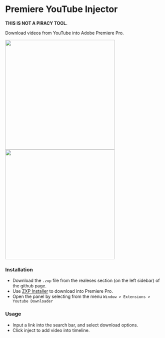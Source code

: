 # Premiere YouTube Injector

**THIS IS NOT A PIRACY TOOL.**

Download videos from YouTube into Adobe Premiere Pro.

<p>
  <img src="https://github.com/adi-panda/premiere-youtube/assets/26531244/38a075f6-e2b6-4b00-9dd8-48c37f8a5dba" width="350" />
  <img src="https://github.com/adi-panda/premiere-youtube/assets/26531244/40c64db8-600e-4c0a-b3ce-a0decd6f41e1" width="350" /> 
</p>

### Installation

- Download the `.zxp` file from the realeses section (on the left sidebar) of the github page.
- Use [ZXP Installer](https://aescripts.com/learn/zxp-installer/) to download into Premiere Pro.
- Open the panel by selecting from the menu `Window > Extensions > Youtube Downloader`

### Usage 

- Input a link into the search bar, and select download options.
- Click inject to add video into timeline.

